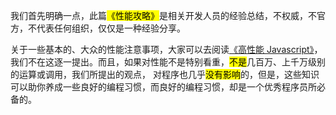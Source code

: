 我们首先明确一点，此篇<mark>《性能攻略》</mark>是相关开发人员的经验总结，不权威，不官方，不代表任何组织，仅仅是一种经验分享。

关于一些基本的、大众的性能注意事项，大家可以去阅读[《高性能 Javascript》](https://baike.baidu.com/item/%E9%AB%98%E6%80%A7%E8%83%BDJavaScript/8615924?fr=aladdin)，
我们不在这逐一提出。而且，如果对性能不是特别看重，<mark>不是</mark>几百万、上千万级别的运算或调用，我们所提出的观点，
对程序也几乎<mark>没有影响</mark>的，但是，这些知识可以助你养成一些良好的编程习惯，而良好的编程习惯，却是一个优秀程序员所必备的。
